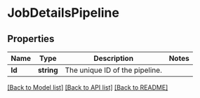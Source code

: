 # JobDetailsPipeline

## Properties

Name | Type | Description | Notes
------------ | ------------- | ------------- | -------------
**Id** | **string** | The unique ID of the pipeline. | 

[[Back to Model list]](../README.md#documentation-for-models) [[Back to API list]](../README.md#documentation-for-api-endpoints) [[Back to README]](../README.md)


